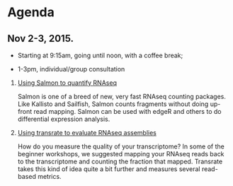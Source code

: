# Agenda

## Nov 2-3, 2015.

* Starting at 9:15am, going until noon, with a coffee break;

* 1-3pm, individual/group consultation

1. [Using Salmon to quantify RNAseq](salmon.rst)

   Salmon is one of a breed of new, very fast RNAseq counting packages.
   Like Kallisto and Sailfish, Salmon counts fragments without doing
   up-front read mapping.  Salmon can be used with edgeR and others
   to do differential expression analysis.

2. [Using transrate to evaluate RNAseq assemblies](transrate.rst)

   How do you measure the quality of your transcriptome? In some of the
   beginner workshops, we suggested mapping your RNAseq reads back to
   the transcriptome and counting the fraction that mapped.  Transrate
   takes this kind of idea quite a bit further and measures several
   read-based metrics.

